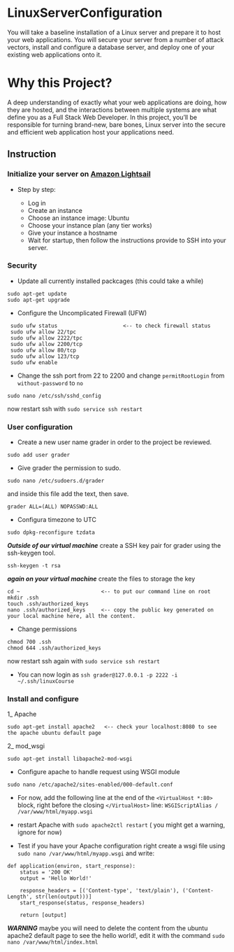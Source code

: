 # LinuxServerConfiguration

You will take a baseline installation of a Linux server and prepare it to host your web applications. You will secure your server from a number of attack vectors, install and configure a database server, and deploy one of your existing web applications onto it.

# Why this Project?

A deep understanding of exactly what your web applications are doing, how they are hosted, and the interactions between multiple systems are what define you as a Full Stack Web Developer. In this project, you’ll be responsible for turning brand-new, bare bones, Linux server into the secure and efficient web application host your applications need.


## Instruction


### Initialize your server on [Amazon Lightsail][1]

[1]:https://aws.amazon.com/es/lightsail/

  
 - Step by step:
 
    - Log in
    - Create an instance
    - Choose an instance image: Ubuntu
    - Choose your instance plan (any tier works)
    - Give your instance a hostname
    - Wait for startup, then follow the instructions provide to SSH into your server.
    
  
### Security

 * Update all currently installed packcages (this could take a while)
 ~~~
 sudo apt-get update
 sudo apt-get upgrade
 ~~~
 
 * Configure the Uncomplicated Firewall (UFW)
 ~~~
  sudo ufw status                     <-- to check firewall status
  sudo ufw allow 22/tpc
  sudo ufw allow 2222/tpc
  sudo ufw allow 2200/tcp
  sudo ufw allow 80/tcp
  sudo ufw allow 123/tcp
  sudo ufw enable
 ~~~
 
 * Change the ssh port from 22 to 2200 and change `permitRootLogin` from `without-password` to `no`

 ~~~
 sudo nano /etc/ssh/sshd_config
 ~~~
 now restart ssh with `sudo service ssh restart`
 
### User configuration
 
 * Create a new user name grader in order to the project be reviewed.
 ~~~
 sudo add user grader
 ~~~
 
 * Give grader the permission to sudo.
 ~~~
 sudo nano /etc/sudoers.d/grader
 ~~~
   and inside this file add the text, then save.
 ~~~
 grader ALL=(ALL) NOPASSWD:ALL
 ~~~
 
 * Configura timezone to UTC
 ~~~
 sudo dpkg-reconfigure tzdata
 ~~~
 
 ***Outside of our virtual machine*** create a SSH key pair for grader using the ssh-keygen tool.
 ~~~
 ssh-keygen -t rsa
 ~~~
 
 ***again on your virtual machine*** create the files to storage the key
 ~~~
 cd ~                          <-- to put our command line on root
 mkdir .ssh
 touch .ssh/authorized_keys
 nano .ssh/authorized_keys     <-- copy the public key generated on your local machine here, all the content.
 ~~~
 
 * Change permissions
 ~~~
 chmod 700 .ssh
 chmod 644 .ssh/authorized_keys
 ~~~
now restart ssh again with `sudo service ssh restart`

* You can now login as `ssh grader@127.0.0.1 -p 2222 -i ~/.ssh/linuxCourse`

### Install and configure

1_ Apache
~~~
sudo apt-get install apache2   <-- check your localhost:8080 to see the apache ubuntu default page
~~~

2_ mod_wsgi
~~~
sudo apt-get install libapache2-mod-wsgi
~~~

* Configure apache to handle request using WSGI module
~~~
sudo nano /etc/apache2/sites-enabled/000-default.conf
~~~

* For now, add the following line at the end of the `<VirtualHost *:80>` block, right before the closing `</VirtualHost>` line: `WSGIScriptAlias / /var/www/html/myapp.wsgi`

* restart Apache with `sudo apache2ctl restart` ( you might get a warning, ignore for now)

* Test if you have your Apache configuration right create a wsgi file using `sudo nano /var/www/html/myapp.wsgi` and write:
~~~
def application(environ, start_response):
    status = '200 OK'
    output = 'Hello World!'

    response_headers = [('Content-type', 'text/plain'), ('Content-Length', str(len(output)))]
    start_response(status, response_headers)

    return [output]
~~~
 ***WARNING*** maybe you will need to delete the content from the ubuntu apache2 default page to see the hello world!, edit it with the command `sudo nano /var/www/html/index.html`
